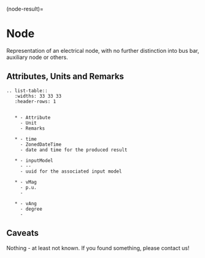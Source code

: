 (node-result)=

# Node

Representation of an electrical node, with no further distinction into bus bar, auxiliary node or others.

## Attributes, Units and Remarks

```{eval-rst}
.. list-table::
   :widths: 33 33 33
   :header-rows: 1


   * - Attribute
     - Unit
     - Remarks

   * - time
     - ZonedDateTime
     - date and time for the produced result

   * - inputModel
     - --
     - uuid for the associated input model

   * - vMag
     - p.u.
     -

   * - vAng
     - degree
     -

```

## Caveats

Nothing - at least not known.
If you found something, please contact us!
